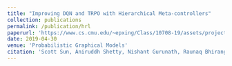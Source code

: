 ```yaml
---
title: "Improving DQN and TRPO with Hierarchical Meta-controllers"
collection: publications
permalink: /publication/hrl
paperurl: 'https://www.cs.cmu.edu/~epxing/Class/10708-19/assets/project/final-reports/project24.pdf'
date: 2019-04-30
venue: 'Probabilistic Graphical Models'
citation: 'Scott Sun, Aniruddh Shetty, Nishant Gurunath, Raunaq Bhirangi (2019). "Improving DQN and TRPO with Hierarchical Meta-controllers".'
---
```

